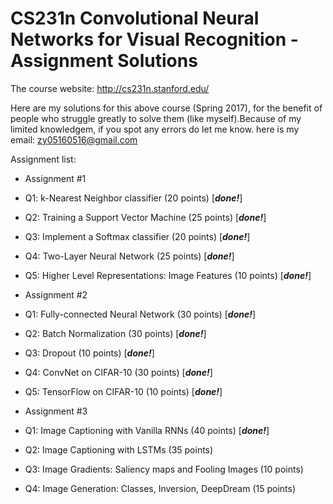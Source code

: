 CS231n Convolutional Neural Networks for Visual Recognition - Assignment Solutions
===============

The course website: http://cs231n.stanford.edu/

Here are my solutions for this above course (Spring 2017), for the benefit of people who struggle greatly to solve them (like myself).Because of my limited knowledgem, if you spot any errors do let me know.
here is my email: zy05160516@gmail.com


Assignment list:

* Assignment #1
* Q1: k-Nearest Neighbor classifier (20 points) [***done!***]
* Q2: Training a Support Vector Machine (25 points) [***done!***]
* Q3: Implement a Softmax classifier (20 points) [***done!***]
* Q4: Two-Layer Neural Network (25 points) [***done!***]
* Q5: Higher Level Representations: Image Features (10 points) [***done!***]

* Assignment #2
* Q1: Fully-connected Neural Network (30 points) [***done!***]
* Q2: Batch Normalization (30 points) [***done!***]
* Q3: Dropout (10 points) [***done!***]
* Q4: ConvNet on CIFAR-10 (30 points) [***done!***]
* Q5: TensorFlow on CIFAR-10 (10 points) [***done!***]

* Assignment #3
* Q1: Image Captioning with Vanilla RNNs (40 points) [***done!***]
* Q2: Image Captioning with LSTMs (35 points)
* Q3: Image Gradients: Saliency maps and Fooling Images (10 points)
* Q4: Image Generation: Classes, Inversion, DeepDream (15 points)

